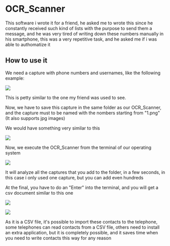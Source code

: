 # OCR_Scanner

This software i wrote it for a friend, he asked me to wrote this since he constantly received such kind of lists with the purpose to send them a message, and he was very tired of writing down these numbers manually in his smartphone, this was a very repetitive task, and he asked me if i was able to authomatize it

## How to use it

We need a capture with phone numbers and usernames, like the following example:

![](https//assets.nonskilledeveloper.com/16675456834447.jpg)

This is petty similar to the one my friend was used to see. 
 
Now, we have to save this capture in the same folder as our OCR_Scanner, and the capture must to be named with the nombers starting from "1.png" (It also supports jpg images)

We would have something very similar to this

![](http://assets.nonskilledeveloper.com/16675459486870.jpg)

Now, we execute the OCR_Scanner from the terminal of our operating system

![](http://assets.nonskilledeveloper.com/16675460180043.jpg)

It will analyze all the captures that you add to the folder, in a few seconds, in this case i only used one capture, but you can add even hundreds

At the final, you have to do an "Enter" into the terminal, and you will get a csv document similar to this one

![](http://assets.nonskilledeveloper.com/16675461656445.jpg)

![](http://assets.nonskilledeveloper.com/16675462755669.jpg)

As it is a CSV file, it's possible to import these contacts to the telephone, some telephones can read contacts from a CSV file, others need to install an extra application, but it is completely possible, and it saves time when you need to write contacts this way for any reason 
